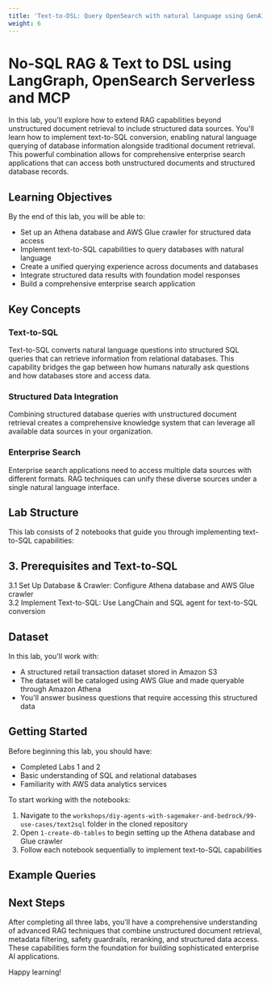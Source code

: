 ```yaml
---
title: 'Text-to-DSL: Query OpenSearch with natural language using GenAI and MCP'
weight: 6
---
```


# No-SQL RAG & Text to DSL using LangGraph, OpenSearch Serverless and MCP

In this lab, you'll explore how to extend RAG capabilities beyond unstructured document retrieval to include structured data sources. You'll learn how to implement text-to-SQL conversion, enabling natural language querying of database information alongside traditional document retrieval. This powerful combination allows for comprehensive enterprise search applications that can access both unstructured documents and structured database records.

## Learning Objectives

By the end of this lab, you will be able to:

- Set up an Athena database and AWS Glue crawler for structured data access
- Implement text-to-SQL capabilities to query databases with natural language
- Create a unified querying experience across documents and databases
- Integrate structured data results with foundation model responses
- Build a comprehensive enterprise search application

## Key Concepts

### Text-to-SQL

Text-to-SQL converts natural language questions into structured SQL queries that can retrieve information from relational databases. This capability bridges the gap between how humans naturally ask questions and how databases store and access data.

### Structured Data Integration

Combining structured database queries with unstructured document retrieval creates a comprehensive knowledge system that can leverage all available data sources in your organization.

### Enterprise Search

Enterprise search applications need to access multiple data sources with different formats. RAG techniques can unify these diverse sources under a single natural language interface.

## Lab Structure

This lab consists of 2 notebooks that guide you through implementing text-to-SQL capabilities:

## 3. Prerequisites and Text-to-SQL  

3.1 Set Up Database & Crawler: Configure Athena database and AWS Glue crawler  
3.2 Implement Text-to-SQL: Use LangChain and SQL agent for text-to-SQL conversion  

## Dataset

In this lab, you'll work with:
- A structured retail transaction dataset stored in Amazon S3
- The dataset will be cataloged using AWS Glue and made queryable through Amazon Athena
- You'll answer business questions that require accessing this structured data

## Getting Started

Before beginning this lab, you should have:
- Completed Labs 1 and 2
- Basic understanding of SQL and relational databases
- Familiarity with AWS data analytics services

To start working with the notebooks:

1. Navigate to the `workshops/diy-agents-with-sagemaker-and-bedrock/99-use-cases/text2sql` folder in the cloned repository
2. Open `1-create-db-tables` to begin setting up the Athena database and Glue crawler
3. Follow each notebook sequentially to implement text-to-SQL capabilities

## Example Queries

## Next Steps

After completing all three labs, you'll have a comprehensive understanding of advanced RAG techniques that combine unstructured document retrieval, metadata filtering, safety guardrails, reranking, and structured data access. These capabilities form the foundation for building sophisticated enterprise AI applications.

Happy learning!